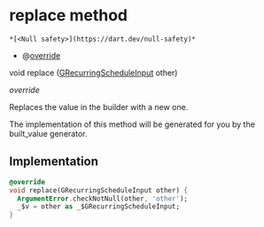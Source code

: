 


# replace method




    *[<Null safety>](https://dart.dev/null-safety)*



- @[override](https://api.flutter.dev/flutter/dart-core/override-constant.html)

void replace
([GRecurringScheduleInput](../../third_party_yonomi_graphql_schema_schema.docs.schema.gql/GRecurringScheduleInput-class.md) other)

_override_



<p>Replaces the value in the builder with a new one.</p>
<p>The implementation of this method will be generated for you by the
built_value generator.</p>



## Implementation

```dart
@override
void replace(GRecurringScheduleInput other) {
  ArgumentError.checkNotNull(other, 'other');
  _$v = other as _$GRecurringScheduleInput;
}
```







